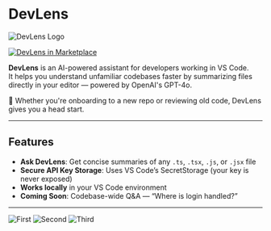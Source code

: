 # DevLens

![DevLens Logo](https://raw.githubusercontent.com/VidaMaleki/DevLense/main/assets/DevLens.png)

[![DevLens in Marketplace](https://img.shields.io/visual-studio-marketplace/v/vida-dev.devlens.svg?label=DevLens&color=blue)](https://marketplace.visualstudio.com/items?itemName=vida-dev.devlens)

**DevLens** is an AI-powered assistant for developers working in VS Code.  
It helps you understand unfamiliar codebases faster by summarizing files directly in your editor — powered by OpenAI's GPT-4o.

🧠 Whether you're onboarding to a new repo or reviewing old code, DevLens gives you a head start.

---

## Features

- **Ask DevLens**: Get concise summaries of any `.ts`, `.tsx`, `.js`, or `.jsx` file
- **Secure API Key Storage**: Uses VS Code’s SecretStorage (your key is never exposed)
- **Works locally** in your VS Code environment
- **Coming Soon**: Codebase-wide Q&A — “Where is login handled?”

---
![First](https://raw.githubusercontent.com/VidaMaleki/DevLense/main/assets/view.png)
![Second](https://raw.githubusercontent.com/VidaMaleki/DevLense/main/assets/ask_devlens.png)
![Third](https://raw.githubusercontent.com/VidaMaleki/DevLense/main/assets/summary.png)

